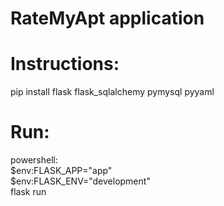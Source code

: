 # RateMyApt application
# Instructions:
pip install flask flask_sqlalchemy pymysql pyyaml
# Run:
powershell: <br>
$env:FLASK_APP="app"<br>
$env:FLASK_ENV="development"<br>
flask run<br>

